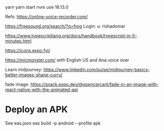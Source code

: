 yarn
yarn start
nvm use 16.13.0

Refs:
https://online-voice-recorder.com/

https://freesound.org/search/?q=frog
Login: u: rishadomar

https://www.typescriptlang.org/docs/handbook/typescript-in-5-minutes.html

https://icons.expo.fyi/


https://micmonster.com/ with English US and Ana voice over

Learn midjourney: https://www.linkedin.com/pulse/midjourney-basics-better-images-shane-curry/


fade image: https://snack.expo.dev/@spencercarli/fade-in-an-image-with-react-native-with-the-animated-api

# Deploy an APK

See eas.json
eas build -p android --profile apk
